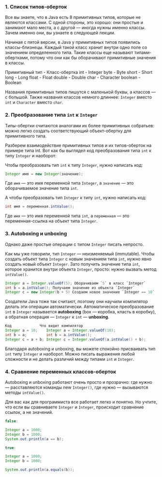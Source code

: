 ### 1. Список типов-оберток

Все вы знаете, что в Java есть 8 примитивных типов, которые не являются классами. С одной стороны, это хорошо: они простые и занимают мало места, а с другой — иногда нужны именно классы. Зачем именно они, вы узнаете в следующей лекции.

Начиная с пятой версии, в Java у примитивных типов появились классы-близнецы. Каждый такой класс хранит внутри одно поле со значением определенного типа. Такие классы еще называют типами-обертками, потому что они как бы оборачивают примитивные значения в классы.

Примитивный тип - Класс-обертка
int - Integer
byte - Byte
short - Short
long - Long
float - Float
double - Double 
char - Character
boolean - Boolean

Названия примитивных типов пишутся с маленькой буквы, а классов — с большой. Также названия классов немного длиннее: `Integer` вместо `int` и `Character` вместо `char`.

### 2. Преобразование типа `int` к `Integer`

Типы-обертки считаются аналогами их более примитивных собратьев: можно легко создать соответствующий объект-обертку для примитивного типа.

Разберем взаимодействие примитивных типов и их типов-оберток на примере типа int. Вот как бы выглядел код преобразования типа `int` к типу `Integer` и наоборот:

Чтобы преобразовать тип `int` к типу `Integer`, нужно написать код:

```java
Integer имя = new Integer(значение);
```

Где `имя` — это имя переменной типа `Integer`, а `значение` — это оборачиваемое значение типа `int`.

А чтобы преобразовать тип `Integer` к типу `int`, нужно написать код:

```java
int имя = переменная.intValue();
```

Где `имя` — это имя переменной типа `int`, а `переменная` — это переменная-ссылка на объект типа `Integer`.

### 3. Autoboxing и unboxing

Однако даже простые операции с типом `Integer` писать непросто.

Как мы уже говорили, тип `Integer` — неизменяемый (immutable). Чтобы создать объект типа `Integer` с новым значением типа `int`, нужно явно создать новый объект `Integer`. Зато получить значение типа `int`, которое хранится внутри объекта `Integer`, просто: нужно вызвать метод `intValue()`.

```Java
Integer a = Integer.valueOf(5); Оборачиваем `5` в класс `Integer`
int b = a.intValue(); Получаем значение из объекта `Integer`
Integer c = new Integer(b + 5) Создаем новое значение `Integer == 10`
```

Создатели Java тоже так считают, поэтому они научили компилятор делать эти операции автоматически. Автоматическое преобразование `int` в `Integer` называется **autoboxing** (box — коробка, класть в коробку), а обратная операция — `Integer` к `int` — **unboxing**.

```Java
Код             Что видит компилятор
Integer a = 10;    Integer a = Integer.valueOf(10);
int b = a;         int b = a.intValue();
Integer c = a + b; Integer c = Integer.valueOf(a.intValue() + b);
```

Благодаря autoboxing и unboxing, вы можете спокойно присваивать тип `int` типу `Integer` и наоборот. Можно писать выражения любой сложности и не делать различий между типами `int` и `Integer`.

### 4. Сравнение переменных классов-оберток

Autoboxing и unboxing работают очень просто и прозрачно: где нужно — расставляются команды new `Integer()`, где нужно — вызываются методы `intValue()`.

Для вас как для программиста все работает легко и понятно. Но учтите, что если вы сравниваете `Integer` и `Integer`, происходит сравнение ссылок, а не значений.

```Java
false:

Integer a = 1000;
Integer b = 1000; 
System.out.println(a == b);

true: 

Integer a = 1000; 
Integer b = 1000;

System.out.println(a.equals(b));
```